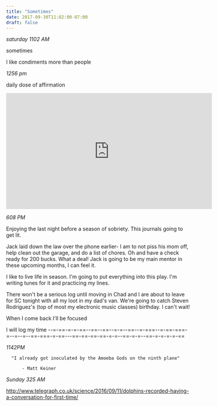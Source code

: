 ```yaml
---
title: "Sometimes"
date: 2017-09-30T11:02:00-07:00
draft: false
---
```




*saturday 1102 AM*

  sometimes

  I like condiments more than people



  *1256 pm*


  daily dose of affirmation

  <iframe width="560" height="315" src="https://www.youtube.com/embed/3mzBfu5HI-k" frameborder="0" allowfullscreen></iframe>


*608 PM*

Enjoying the last night before a season of sobriety. This journals going to get lit.

Jack laid down the law over the phone earlier- I am to not piss his mom off, help clean out the garage, and do a list of chores. Oh and have a check ready for 200 bucks. What a deal! Jack is going to be my main mentor in these upcoming months, I can feel it.

I like to live life in season. I'm going to put everything into this play. I'm writing tunes for it and practicing my lines.

There won't be a serious log until moving in
Chad and I are about to leave for SC tonight with all my loot in my dad's van.
We're going to catch Steven Rodriguez's (top of most my electronic music classes) birthday. I can't wait!

When I come back I'll be focused

I will log my time
--=-==-=-=-==--==--==--=-=--==--=-===--=-==-===-=--=--=--==-===-=-==---==-==-==-==-=-=--==-=-=--==-=-=-=-=-==



*1142PM*

      "I already got inoculated by the Amoeba Gods on the ninth plane"

          - Matt Keiner



*Sunday 325 AM*

http://www.telegraph.co.uk/science/2016/09/11/dolphins-recorded-having-a-conversation-for-first-time/
